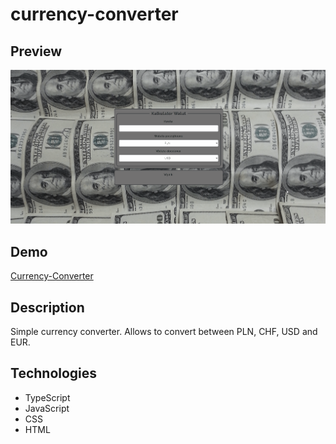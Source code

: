 # currency-converter

## Preview

![gif shows how the converter works](images/animation.gif)

## Demo

[Currency-Converter](https://kaniewskisoftware.github.io/currency-converter-TS/)

## Description

Simple currency converter. Allows to convert between PLN, CHF, USD and EUR.

## Technologies

- TypeScript
- JavaScript
- CSS
- HTML
